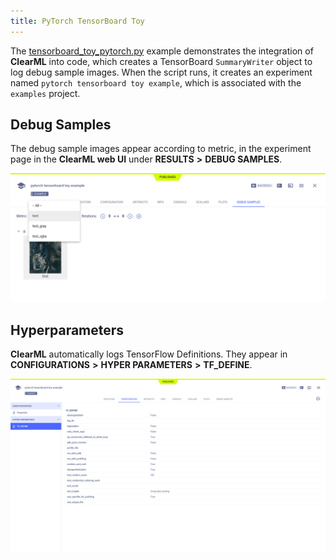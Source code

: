 ```yaml
---
title: PyTorch TensorBoard Toy
---
```


The [tensorboard_toy_pytorch.py](https://github.com/allegroai/clearml/blob/master/examples/frameworks/pytorch/tensorboard_toy_pytorch.py) 
example demonstrates the integration of **ClearML** into code, which creates a TensorBoard `SummaryWriter` object to log 
debug sample images. When the script runs, it creates an experiment named `pytorch tensorboard toy example`, which is 
associated with the `examples` project.

## Debug Samples

The debug sample images appear according to metric, in the experiment page in the **ClearML web UI** under **RESULTS** 
**>** **DEBUG SAMPLES**.

![image](../../../img/examples_tensorboard_toy_pytorch_02.png)

## Hyperparameters

**ClearML** automatically logs TensorFlow Definitions. They appear in **CONFIGURATIONS** **>** **HYPER PARAMETERS** **>** **TF_DEFINE**.

![image](../../../img/examples_tensorboard_toy_pytorch_00.png)